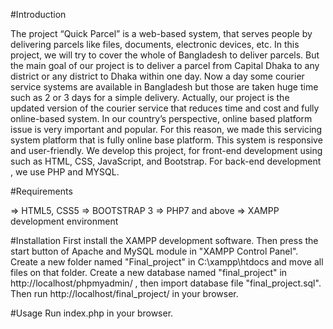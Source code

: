 #Introduction 

The project “Quick Parcel” is a web-based system, that serves people by delivering parcels like files, documents, electronic devices, etc. In this project, we will try to cover the whole of Bangladesh to deliver parcels. But the main goal of our project is to deliver a parcel from Capital Dhaka to any district or any district to Dhaka within one day. Now a day some courier service systems are available in Bangladesh but those are taken huge time such as 2 or 3 days for a simple delivery. Actually, our project is the updated version of the courier service that reduces time and cost and fully online-based system. In our country’s perspective, online based platform issue is very important and popular. For this reason, we made this servicing system platform that is fully online base platform. This system is responsive and user-friendly. We develop this project, for front-end development using such as HTML, CSS, JavaScript, and Bootstrap. For back-end development , we use PHP and MYSQL. 



#Requirements

 => HTML5, CSS5
 => BOOTSTRAP 3
 => PHP7 and above
 => XAMPP development environment
 
#Installation
  First install the XAMPP development software. Then press the start button of Apache and MySQL module in "XAMPP Control Panel".
  Create a new folder named "Final_project" in C:\xampp\htdocs and move all files on that folder.
  Create a new database named "final_project" in http://localhost/phpmyadmin/ , then import database file "final_project.sql".
  Then run http://localhost/final_project/ in your browser.
  

#Usage
  Run index.php in your browser.

